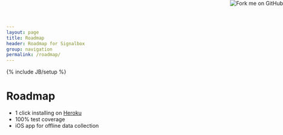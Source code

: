 ```yaml
---
layout: page
title: Roadmap
header: Roadmap for Signalbox
group: navigation
permalink: /roadmap/
---
```

{% include JB/setup %}


# Roadmap

- 1 click installing on [Heroku](http://www.heroku.com)
- 100% test coverage
- iOS app for offline data collection



<a href="https://github.com/puterleat/signalbox"><img style="position: absolute; top: 0; right: 0; border: 0;" src="https://camo.githubusercontent.com/365986a132ccd6a44c23a9169022c0b5c890c387/68747470733a2f2f73332e616d617a6f6e6177732e636f6d2f6769746875622f726962626f6e732f666f726b6d655f72696768745f7265645f6161303030302e706e67" alt="Fork me on GitHub" data-canonical-src="https://s3.amazonaws.com/github/ribbons/forkme_right_red_aa0000.png"></a>
